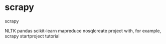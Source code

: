 # scrapy
scrapy 

 NLTK
 pandas
 scikit-learn
 mapreduce
 nosqlcreate project with, for example, scrapy startproject tutorial
